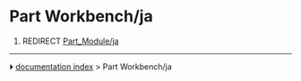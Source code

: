 # Part Workbench/ja
1.  REDIRECT [Part_Module/ja](Part_Module/ja.md)



---
⏵ [documentation index](../README.md) > Part Workbench/ja
